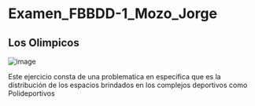 # Examen_FBBDD-1_Mozo_Jorge
## Los Olimpicos
![image](https://github.com/jorgy2910JD/Examen_FBBDD-1_Mozo_Jorge/assets/156432629/df3fcd91-35da-48e5-a4d2-9d093492b902)


Este ejercicio consta de una problematica en especifica que es la distribución de los espacios brindados en los complejos deportivos como Polideportivos
